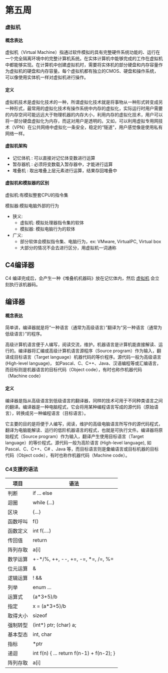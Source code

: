 # 第五周

### 虚拟机
#### 概念表达
虚拟机（Virtual Machine）指通过软件模拟的具有完整硬件系统功能的、运行在一个完全隔离环境中的完整计算机系统。在实体计算机中能够完成的工作在虚拟机中都能够实现。在计算机中创建虚拟机时，需要将实体机的部分硬盘和内存容量作为虚拟机的硬盘和内存容量。每个虚拟机都有独立的CMOS、硬盘和操作系统，可以像使用实体机一样对虚拟机进行操作。
#### 定义
虚拟机技术是虚拟化技术的一种，所谓虚拟化技术就是将事物从一种形式转变成另一种形式，最常用的虚拟化技术有操作系统中内存的虚拟化，实际运行时用户需要的内存空间可能远远大于物理机器的内存大小，利用内存的虚拟化技术，用户可以将一部分硬盘虚拟化为内存，而这对用户是透明的。又如，可以利用虚拟专用网技术（VPN）在公共网络中虚拟化一条安全，稳定的“隧道”，用户感觉像是使用私有网络一样。

#### 虚拟机架构
* 记忆体机 : 可以直接对记忆体变数进行运算
* 暂存器机 : 必须将变数载入暂存器中，才能进行运算
* 堆叠机 : 取出堆叠上层元素进行运算，结果存回堆叠中

#### 虚拟机和模拟器的区别

虚拟机:有模拟整套CPU的指令集

模拟器:模拟电脑外部的行为

* 狭义:
  * 虚拟机: 模拟处理器指令集的软体
  * 模拟器: 模拟电脑行为的软体
* 广义:
  * 部分软体会模拟指令集、电脑行为，ex: VMware, VirtualPC, Virtual box
  * 大部分的情况不会去进行区分，用虚拟机一词通称

## C4编译器
C4 编译完成后，会产生一种《堆叠机机器码》放在记忆体内，然后 [虚拟机](vm) 会立刻执行该机器码。
## 编译器
#### 概念表达
简单讲，编译器就是将“一种语言（通常为高级语言）”翻译为“另一种语言（通常为低级语言）”的程序。

高级计算机语言便于人编写，阅读交流，维护。机器语言是计算机能直接解读、运行的。编译器将汇编或高级计算机语言源程序（Source program）作为输入，翻译成目标语言（Target language）机器代码的等价程序。源代码一般为高级语言 (High-level language)， 如Pascal、C、C++、Java、汉语编程等或汇编语言，而目标则是机器语言的目标代码（Object code），有时也称作机器代码（Machine code）

#### 定义
编译器是指从高级语言到低级语言的翻译器，同样的技术可用于不同种类语言之间的翻译。编译器是一种电脑程式，它会将用某种编程语言写成的源代码（原始语言），转换成另一种编程语言（目标语言）。

它主要的目的是将便于人编写，阅读，维护的高级电脑语言所写作的源代码程式，翻译为电脑能解读、运行的低阶机器语言的程式，也就是可执行文件。编译器将原始程式（Source program）作为输入，翻译产生使用目标语言（Target language）的等价程式。源代码一般为高阶语言 (High-level language), 如 Pascal、C、C++、C# 、Java 等，而目标语言则是彙编语言或目标机器的目标代码（Object code），有时也称作机器代码（Machine code）。

### C4支援的语法

项目 | 语法
-----|-------------------
判断 | if ... else
迴圈 | while (...)
区块 | {...}
函数呼叫 | f()
函数定义 | int f(....)
传回值 | return 
阵列存取 | a[i] 
数学运算 | +-*/%, ++, --, +=, -=, *=, /=, %=
位元运算 | &|^~
逻辑运算 |  ! && || 
列举 | enum ...
运算式 | (a*3+5)/b 
指定 | x = (a*3+5)/b
取得大小 | sizeof
强制转型 | (int*) ptr; (char) a;
基本型态 | int, char
指标 | *ptr 
递迴 | int f(n) { ... return f(n-1) + f(n-2); }
阵列存取 | a[i]
